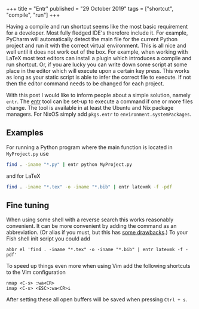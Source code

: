 +++
title = "Entr"
published = "29 October 2019"
tags = ["shortcut", "compile", "run"]
+++

Having a compile and run shortcut seems like the most basic requirement for a developer.
Most fully fledged IDE's therefore include it.
For example, PyCharm will automatically detect the main file for the current Python project and run it with the correct virtual environment.
This is all nice and well until it does not work out of the box.
For example, when working with LaTeX most text editors can install a plugin which introduces a compile and run shortcut.
Or, if you are lucky you can write down some script at some place in the editor which will execute upon a certain key press.
This works as long as your static script is able to infer the correct file to execute.
If not then the editor command needs to be changed for each project.

With this post I would like to inform people about a simple solution, namely `entr`.
The [entr](http://eradman.com/entrproject/) tool can be set-up to execute a command if one or more files change.
The tool is available in at least the Ubuntu and Nix package managers.
For NixOS simply add `pkgs.entr` to `environment.systemPackages`.

## Examples

For running a Python program where the main function is located in `MyProject.py` use

```bash
find . -iname "*.py" | entr python MyProject.py
```

and for LaTeX

```bash
find . -iname "*.tex" -o -iname "*.bib" | entr latexmk -f -pdf
```

## Fine tuning

When using some shell with a reverse search this works reasonably convenient.
It can be more convenient by adding the command as an abbreviation.
(Or alias if you must, but this has [some drawbacks](https://www.sean.sh/log/when-an-alias-should-actually-be-an-abbr/).)
To your Fish shell init script you could add

```
abbr el 'find . -iname "*.tex" -o -iname "*.bib" | entr latexmk -f -pdf'
```

To speed up things even more when using Vim add the following shortcuts to the Vim configuration

```
nmap <C-s> :wa<CR>
imap <C-s> <ESC>:wa<CR>i
```
After setting these all open buffers will be saved when pressing `Ctrl + s`.
